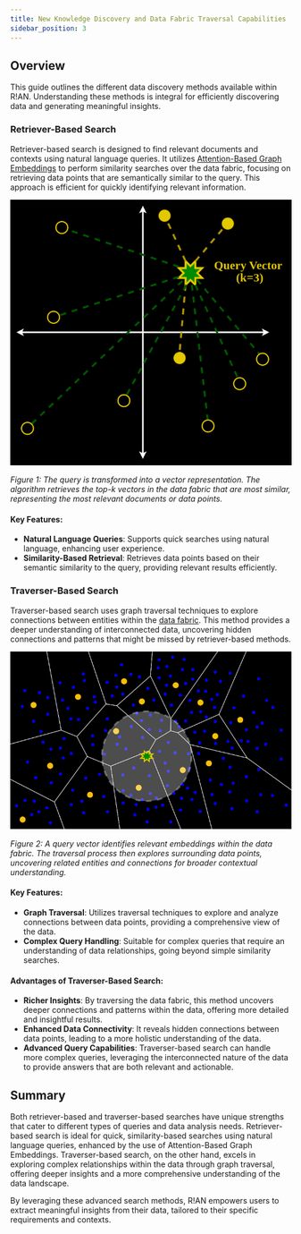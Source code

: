 ```yaml
---
title: New Knowledge Discovery and Data Fabric Traversal Capabilities
sidebar_position: 3
---
```


## Overview

This guide outlines the different data discovery methods available within R!AN. Understanding these methods is integral for efficiently discovering data and generating meaningful insights.


### Retriever-Based Search

Retriever-based search is designed to find relevant documents and contexts using natural language queries. It utilizes [Attention-Based Graph Embeddings](../features/attention_embedding.md) to perform similarity searches over the data fabric, focusing on retrieving data points that are semantically similar to the query. This approach is efficient for quickly identifying relevant information.

![Retriever-Based Search](../assets/guides/Contextually%20Aware%20Embeddings%20Search.png)

*Figure 1: The query is transformed into a vector representation. The algorithm retrieves the top-k vectors in the data fabric that are most similar, representing the most relevant documents or data points.*


#### Key Features:

- **Natural Language Queries**: Supports quick searches using natural language, enhancing user experience.
- **Similarity-Based Retrieval**: Retrieves data points based on their semantic similarity to the query, providing relevant results efficiently.


### Traverser-Based Search

Traverser-based search uses graph traversal techniques to explore connections between entities within the [data fabric](../advanced/explore_data_fabric.md). This method provides a deeper understanding of interconnected data, uncovering hidden connections and patterns that might be missed by retriever-based methods.



![Traverser-Based Search](../assets/guides/Semantic_fabric.png)

*Figure 2: A query vector identifies relevant embeddings within the data fabric. The traversal process then explores surrounding data points, uncovering related entities and connections for broader contextual understanding.*

#### Key Features:

- **Graph Traversal**: Utilizes traversal techniques to explore and analyze connections between data points, providing a comprehensive view of the data.
- **Complex Query Handling**: Suitable for complex queries that require an understanding of data relationships, going beyond simple similarity searches.

#### Advantages of Traverser-Based Search:

- **Richer Insights**: By traversing the data fabric, this method uncovers deeper connections and patterns within the data, offering more detailed and insightful results.
- **Enhanced Data Connectivity**: It reveals hidden connections between data points, leading to a more holistic understanding of the data.
- **Advanced Query Capabilities**: Traverser-based search can handle more complex queries, leveraging the interconnected nature of the data to provide answers that are both relevant and actionable.

## Summary

Both retriever-based and traverser-based searches have unique strengths that cater to different types of queries and data analysis needs. Retriever-based search is ideal for quick, similarity-based searches using natural language queries, enhanced by the use of Attention-Based Graph Embeddings. Traverser-based search, on the other hand, excels in exploring complex relationships within the data through graph traversal, offering deeper insights and a more comprehensive understanding of the data landscape.

By leveraging these advanced search methods, R!AN empowers users to extract meaningful insights from their data, tailored to their specific requirements and contexts.

